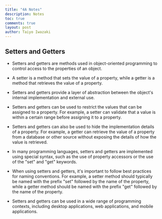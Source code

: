 ```yaml
---
title: "4A Notes"
description: Notes
toc: true
comments: true
layout: post
author: Taiyo Iwazaki
---
```



## Setters and Getters

- Setters and getters are methods used in object-oriented programming to control access to the properties of an object.

- A setter is a method that sets the value of a property, while a getter is a method that retrieves the value of a property.

- Setters and getters provide a layer of abstraction between the object's internal implementation and external use.

- Setters and getters can be used to restrict the values that can be assigned to a property. For example, a setter can validate that a value is within a certain range before assigning it to a property.

- Setters and getters can also be used to hide the implementation details of a property. For example, a getter can retrieve the value of a property from a database or other source without exposing the details of how the value is retrieved.

- In many programming languages, setters and getters are implemented using special syntax, such as the use of property accessors or the use of the "set" and "get" keywords.

- When using setters and getters, it's important to follow best practices for naming conventions. For example, a setter method should typically be named with the prefix "set" followed by the name of the property, while a getter method should be named with the prefix "get" followed by the name of the property.

- Setters and getters can be used in a wide range of programming contexts, including desktop applications, web applications, and mobile applications.

